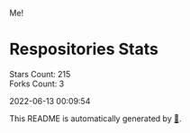 Me!

# Respositories Stats
Stars Count: 215  
Forks Count: 3

2022-06-13 00:09:54  

This README is automatically generated by [🐰](https://github.com/rnitta/rnitta).

